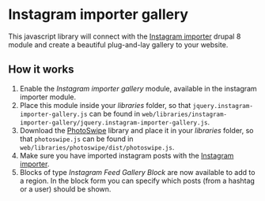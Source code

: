 # Instagram importer gallery

This javascript library will connect with the [Instagram importer](https://www.drupal.org/project/instagram_importer) drupal 8 module and create a beautiful plug-and-lay gallery to your website.

## How it works

1. Enable the *Instagram importer gallery* module, available in the instagram importer module.
2. Place this module inside your *libraries* folder, so that `jquery.instagram-importer-gallery.js` can be found in `web/libraries/instagram-importer-gallery/jquery.instagram-importer-gallery.js`.
3. Download the [PhotoSwipe](https://github.com/dimsemenov/PhotoSwipe) library and place it in your *libraries* folder, so that `photoswipe.js` can be found in `web/libraries/photoswipe/dist/photoswipe.js`.
4. Make sure you have imported instagram posts with the [Instagram importer](https://www.drupal.org/project/instagram_importer).
4. Blocks of type *Instagram Feed Gallery Block* are now available to add to a region. In the block form you can specify which posts (from a hashtag or a user) should be shown.
